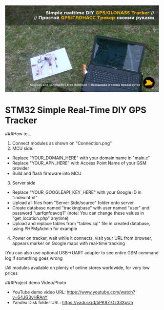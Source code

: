 [![Simple realtime DIY GPS/GLONASS Tracker - Youtube](./cover.jpg)](https://www.youtube.com/watch?v=64JG3vHRAnY)

# STM32 Simple Real-Time DIY GPS Tracker

###How to...
1. Connect modules as shown on "Connection.png"
2. MCU side:
  * Replace "YOUR_DOMAIN_HERE" with your domain name in "main.c"
  * Replace "YOUR_APN_HERE" with Access Point Name of your GSM provider
  * Build and flash firmware into MCU
3. Server side
  * Replace "YOUR_GOOGLEAPI_KEY_HERE" with your Google ID in "index.html"
  * Upload all files from "Server Side/source" folder onto server
  * Create database named "trackingbase" with user named "user" and password "uarfqnfdavcq1" (note: You can change these values in "get_location.php" anytime)
  * Upload and replace tables from "tables.sql" file in created database, using PHPMyAdmin for example
4. Power on tracker, wait while it connects, visit your URL from browser, appears marker on Google maps with real-time tracking

:grey_exclamation:You can also use optional USB->UART adapter to see entire GSM command log if something goes wrong

:grey_exclamation:All modules available on plenty of online stores worldwide, for very low prices

###Project demo Video/Photo
- YouTube demo video URL: https://www.youtube.com/watch?v=64JG3vHRAnY
- Yandex Disk folder URL: https://yadi.sk/d/5PK87rGz33XpUh
